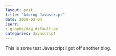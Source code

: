 ```yaml
---
layout: post
title: "Adding Javascript"
date: 2019-03-04
Jserr:
- graphs/dag_default.ps
categories: Javascript
---
```


This is some test Javascript I got off another blog.